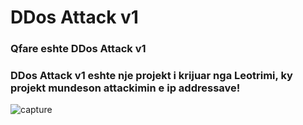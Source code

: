 # DDos Attack v1 
### Qfare eshte DDos Attack v1

### DDos Attack v1 eshte nje projekt i krijuar nga Leotrimi, ky projekt mundeson attackimin e ip addressave!
 

![capture](https://1.bp.blogspot.com/-NQcWsDmrypU/YGhHPHzT-FI/AAAAAAAAA24/H2UxqGEKt0kfG67u0JcOrBx_PFDT9g0qwCLcBGAsYHQ/s1920/Pamja%2Be%2B%25C3%25A7astit%2B%252839%2529.png)
